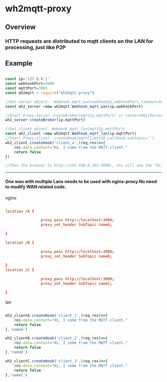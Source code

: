 # wh2mqtt-proxy

## Overview
### HTTP requests are distributed to mqtt clients on the LAN for processing, just like P2P

## Example

``` JavaScript

const ip='127.0.0.1'
const webhookPort=3000
const mqttPort=3001
const wh2mqtt = require("wh2mqtt-proxy")

//Get server object.  Webhook_mqtt_wan(webhookIp,webhookPort,timeout=5000)
const wh2_server =new wh2mqtt.Webhook_mqtt_wan(ip,webhookPort)

//Start Proxy-Server createBroker(mqttIp,mqttPort) or connectMqttServer(mqttUrl='mqtt:://ip:port')
wh2_server.createBroker(ip,mqttPort)

//Get client object. Webhook_mqtt_lan(mqttIp,mqttPort)
const wh2_client =new wh2mqtt.Webhook_mqtt_lan(ip,mqttPort)
//Start Proxy-Client  createHook(mqttClientID,callback,subtopic='')
wh2_client.createHook('client_a',(req,res)=>{
    res.data.content="Hi, I come from the MQTT client."    
    return false
})

//Then the browser to http://192.168.8.102:3000/, You will see the "Hi, I come from the MQTT client."  displayed on the page" .

```
---
#### One wan with multiple Lans needs to be used with nginx-proxy.No need to modify WAN related code.

nginx
```conf

location /A {

                proxy_pass http://localhost:3000;
                proxy_set_header SubTopic nameA;

}

location /B {

                proxy_pass http://localhost:3000;
                proxy_set_header SubTopic nameB;

}
location /C {
  
                proxy_pass http://localhost:3000;
                proxy_set_header SubTopic nameC;

}

```
lan
```JavaScript

wh2_clientA.createHook('client_1',(req,res)=>{
    res.data.content="Hi, I come from the MQTT client."    
    return false
},'nameA')

wh2_clientB.createHook('client_2',(req,res)=>{
    res.data.content="Hi, I come from the MQTT client."    
    return false
},'nameB')

wh2_clientC.createHook('client_3',(req,res)=>{
    res.data.content="Hi, I come from the MQTT client."    
    return false
},'nameC')

```